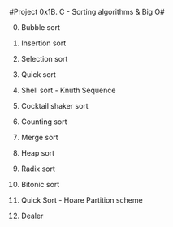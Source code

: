 #Project 0x1B. C - Sorting algorithms & Big O#

0. Bubble sort

1. Insertion sort

2. Selection sort

3. Quick sort

4. Shell sort - Knuth Sequence

5. Cocktail shaker sort

6. Counting sort

7. Merge sort

8. Heap sort

9. Radix sort

10. Bitonic sort

11. Quick Sort - Hoare Partition scheme

12. Dealer
